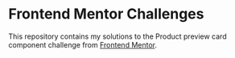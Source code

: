 # Frontend Mentor Challenges

This repository contains my solutions to the Product preview card component challenge 
from [Frontend Mentor](https://www.frontendmentor.io/challenges/product-preview-card-component-GO7UmttRfa).   
